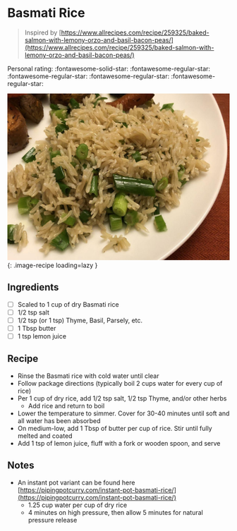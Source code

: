 # Basmati Rice

> Inspired by [https://www.allrecipes.com/recipe/259325/baked-salmon-with-lemony-orzo-and-basil-bacon-peas/](https://www.allrecipes.com/recipe/259325/baked-salmon-with-lemony-orzo-and-basil-bacon-peas/)

<!-- {cts} rating=1; (User can specify rating on scale of 1-5) -->

Personal rating: :fontawesome-solid-star: :fontawesome-regular-star: :fontawesome-regular-star: :fontawesome-regular-star: :fontawesome-regular-star:

<!-- {cte} -->

<!-- {cts} name_image=basmati_rice.jpg; (User can specify image name) -->

![basmati_rice.jpg](./basmati_rice.jpg){: .image-recipe loading=lazy }

<!-- {cte} -->

## Ingredients

- [ ] Scaled to 1 cup of dry Basmati rice
- [ ] 1/2 tsp salt
- [ ] 1/2 tsp (or 1 tsp) Thyme, Basil, Parsely, etc.
- [ ] 1 Tbsp butter
- [ ] 1 tsp lemon juice

## Recipe

- Rinse the Basmati rice with cold water until clear
- Follow package directions (typically boil 2 cups water for every cup of rice)
- Per 1 cup of dry rice, add 1/2 tsp salt, 1/2 tsp Thyme, and/or other herbs
    - Add rice and return to boil
- Lower the temperature to simmer. Cover for 30-40 minutes until soft and all water has been absorbed
- On medium-low, add 1 Tbsp of butter per cup of rice. Stir until fully melted and coated
- Add 1 tsp of lemon juice, fluff with a fork or wooden spoon, and serve

## Notes

- An instant pot variant can be found here [https://pipingpotcurry.com/instant-pot-basmati-rice/](https://pipingpotcurry.com/instant-pot-basmati-rice/)
    - 1.25 cup water per cup of dry rice
    - 4 minutes on high pressure, then allow 5 minutes for natural pressure release
